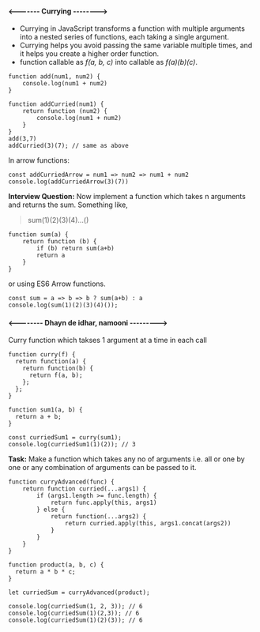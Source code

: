 
####    <------- Currying -------->
* Currying in JavaScript transforms a function with multiple arguments into a nested series of functions, each taking a single argument.
* Currying helps you avoid passing the same variable multiple times, and it helps you create a higher order function.
* function callable as *f(a, b, c)* into callable as *f(a)(b)(c)*.

```
function add(num1, num2) {
    console.log(num1 + num2)
}

function addCurried(num1) {
    return function (num2) {
        console.log(num1 + num2)
    }
}
add(3,7)
addCurried(3)(7); // same as above
```

In arrow functions:
```
const addCurriedArrow = num1 => num2 => num1 + num2
console.log(addCurriedArrow(3)(7))
```
**Interview Question:** Now implement a function which takes n arguments and returns the sum. Something like, 

>sum(1)(2)(3)(4)...()

    function sum(a) {
        return function (b) {
            if (b) return sum(a+b)
            return a
        }
    }

or using ES6 Arrow functions.

    const sum = a => b => b ? sum(a+b) : a
    console.log(sum(1)(2)(3)(4)());


#### <-------- Dhayn de idhar, namooni --------->


Curry function which takses 1 argument at a time in each call
```
function curry(f) {
  return function(a) {
    return function(b) {
      return f(a, b);
    };
  };
}

function sum1(a, b) {
  return a + b;
}

const curriedSum1 = curry(sum1);
console.log(curriedSum1(1)(2)); // 3
```

**Task:** Make a function which takes any no of arguments i.e. all or one by one or any combination of arguments can be passed to it.

```
function curryAdvanced(func) {
    return function curried(...args1) {
        if (args1.length >= func.length) {
            return func.apply(this, args1)
        } else {
            return function(...args2) {
                return curried.apply(this, args1.concat(args2))
            }
        }
    }
}

function product(a, b, c) {
  return a * b * c;
}

let curriedSum = curryAdvanced(product);

console.log(curriedSum(1, 2, 3)); // 6
console.log(curriedSum(1)(2,3)); // 6
console.log(curriedSum(1)(2)(3)); // 6
```